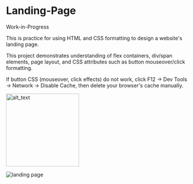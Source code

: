 # Landing-Page

Work-in-Progress

This is practice for using HTML and CSS formatting to design a website's landing page.  

This project demonstrates understanding of flex containers, div/span elements, page layout, and CSS attributes such as button mouseover/click formatting.

If button CSS (mouseover, click effects) do not work, click F12 -> Dev Tools -> Network -> Disable Cache, then delete your browser's cache manually.



[<img alt="alt_text" width="200px" src="https://user-images.githubusercontent.com/91037796/151688958-059ec882-a5ee-41cc-8985-c9ed26969de3.png" />](https://mike11199.github.io/Landing-Page/)




![landing page](https://user-images.githubusercontent.com/91037796/151727287-1ed3d8a3-0fd9-41c0-84a6-25d929a1c771.png)
